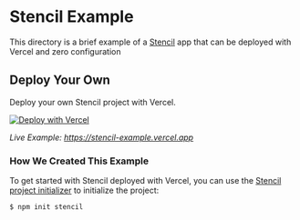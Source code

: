 # Stencil Example

This directory is a brief example of a [Stencil](https://stenciljs.com/) app that can be deployed with Vercel and zero configuration

## Deploy Your Own

Deploy your own Stencil project with Vercel.

[![Deploy with Vercel](https://vercel.com/button)](https://vercel.com/import/project?template=https://github.com/vercel/vercel/tree/master/examples/stencil)

_Live Example: https://stencil-example.vercel.app_

### How We Created This Example

To get started with Stencil deployed with Vercel, you can use the [Stencil project initializer](https://stenciljs.com/docs/getting-started#starting-a-new-project) to initialize the project:

```shell
$ npm init stencil
```
